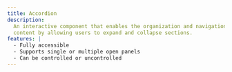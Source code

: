 ```yaml
---
title: Accordion
description:
  An interactive component that enables the organization and navigation of
  content by allowing users to expand and collapse sections.
features: |
  - Fully accessible
  - Supports single or multiple open panels
  - Can be controlled or uncontrolled
---
```


